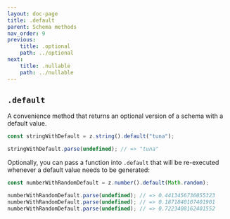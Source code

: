 ```yaml
---
layout: doc-page
title: .default
parent: Schema methods
nav_order: 9
previous:
    title: .optional
    path: ../optional
next:
    title: .nullable
    path: ../nullable
---
```


## `.default`
A convenience method that returns an optional version of a schema with a default value.

```ts
const stringWithDefault = z.string().default("tuna");

stringWithDefault.parse(undefined); // => "tuna"
```

Optionally, you can pass a function into `.default` that will be re-executed whenever a default value needs to be generated:

```ts
const numberWithRandomDefault = z.number().default(Math.random);

numberWithRandomDefault.parse(undefined); // => 0.4413456736055323
numberWithRandomDefault.parse(undefined); // => 0.1871840107401901
numberWithRandomDefault.parse(undefined); // => 0.7223408162401552
```
